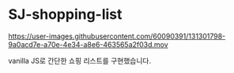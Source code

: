 # SJ-shopping-list



https://user-images.githubusercontent.com/60090391/131301798-9a0acd7e-a70e-4e34-a8e6-463565a2f03d.mov

vanilla JS로 간단한 쇼핑 리스트를 구현했습니다.
